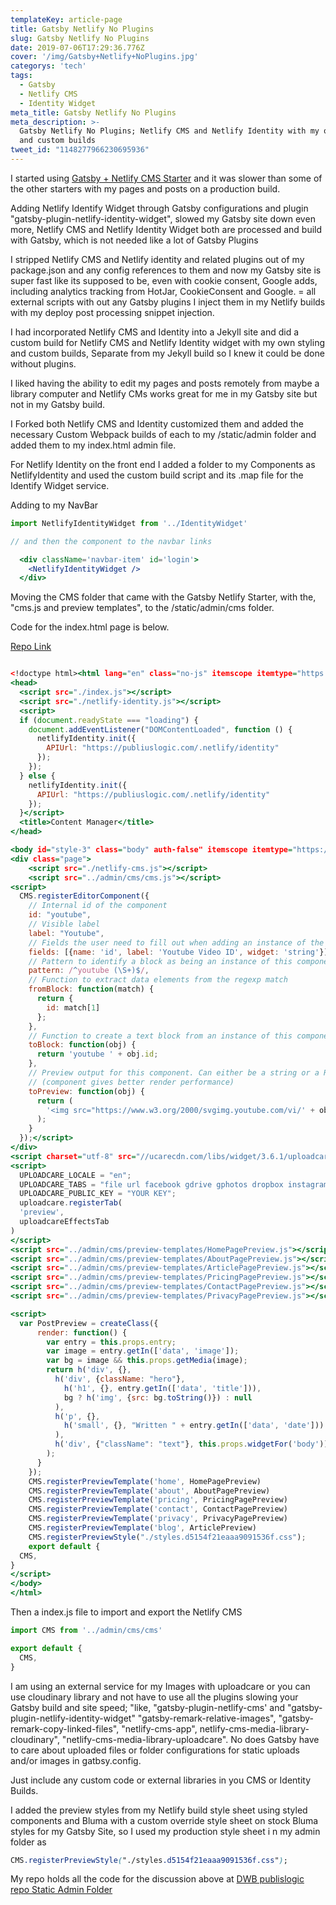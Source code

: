 ```yaml
---
templateKey: article-page
title: Gatsby Netlify No Plugins
slug: Gatsby Netlify No Plugins
date: 2019-07-06T17:29:36.776Z
cover: '/img/Gatsby+Netlify+NoPlugins.jpg'
categorys: 'tech'
tags:
  - Gatsby 
  - Netlify CMS
  - Identity Widget
meta_title: Gatsby Netlify No Plugins
meta_description: >-
  Gatsby Netlify No Plugins; Netlify CMS and Netlify Identity with my own styling
  and custom builds
tweet_id: "1148277966230695936"
---
```


I started using [Gatsby + Netlify CMS Starter](https://github.com/netlify-templates/gatsby-starter-netlify-cms) and it was slower than some of the other starters with my pages and posts on a production build.

Adding Netlify Identify Widget through Gatsby configurations and plugin "gatsby-plugin-netlify-identity-widget", slowed my Gatsby site down even more, Netlify CMS and  Netlify Identity Widget both are processed and build with Gatsby, which is not needed like a lot of Gatsby Plugins

I stripped Netlify CMS and Netlify identity and related plugins out of my package.json and any config references to them and now my Gatsby site is super fast like its supposed to be, even with cookie consent, Google adds, including analytics tracking from HotJar, CookieConsent and Google. = all external scripts with out any Gatsby plugins I inject them in my Netlify builds with my deploy post processing snippet injection.

I had incorporated Netlify CMS and Identity into a Jekyll site and did a custom build for Netlify CMS and Netlify Identity widget with my own styling and custom builds, Separate from my Jekyll build so I knew it could be done without plugins.

I liked having the ability to edit my pages and posts remotely from maybe a library computer and Netlify CMs works great for me in my Gatsby site but not in my Gatsby build.

I Forked both Netlify CMS and Identity customized them and added the necessary Custom Webpack builds of each to my /static/admin folder and added them to my index.html admin file.

For Netlify Identity on the front end I added a folder to my Components as NetlifyIdentity and used the custom build script and its .map file for the Identify Widget service.

Adding to my NavBar

```jsx
import NetlifyIdentityWidget from '../IdentityWidget'

// and then the component to the navbar links

  <div className='navbar-item' id='login'>
    <NetlifyIdentityWidget />
  </div>
```

Moving the CMS folder that came with the Gatsby Netlify Starter, with the, "cms.js and preview templates", to the /static/admin/cms folder.

Code for the index.html page is below.

[Repo Link](https://github.com/donaldboulton/publiuslogic/blob/master/static/admin/index.html)

```html{3-5,23-25}:title=static/admin/index.html

<!doctype html><html lang="en" class="no-js" itemscope itemtype="https://schema.org/WebSite">
<head>
  <script src="./index.js"></script>
  <script src="./netlify-identity.js"></script>
  <script>
  if (document.readyState === "loading") {
    document.addEventListener("DOMContentLoaded", function () {
      netlifyIdentity.init({
        APIUrl: "https://publiuslogic.com/.netlify/identity"
      });
    });
  } else {
    netlifyIdentity.init({
      APIUrl: "https://publiuslogic.com/.netlify/identity"
    });
  }</script>
  <title>Content Manager</title>
</head>

<body id="style-3" class="body" auth-false" itemscope itemtype="https://schema.org/WebPage">
<div class="page">
    <script src="./netlify-cms.js"></script>    
    <script src="../admin/cms/cms.js"></script>
<script>
  CMS.registerEditorComponent({
    // Internal id of the component
    id: "youtube",
    // Visible label
    label: "Youtube",
    // Fields the user need to fill out when adding an instance of the component
    fields: [{name: 'id', label: 'Youtube Video ID', widget: 'string'}],
    // Pattern to identify a block as being an instance of this component
    pattern: /^youtube (\S+)$/,
    // Function to extract data elements from the regexp match
    fromBlock: function(match) {
      return {
        id: match[1]
      };
    },
    // Function to create a text block from an instance of this component
    toBlock: function(obj) {
      return 'youtube ' + obj.id;
    },
    // Preview output for this component. Can either be a string or a React component
    // (component gives better render performance)
    toPreview: function(obj) {
      return (
        '<img src="https://www.w3.org/2000/svgimg.youtube.com/vi/' + obj.id + '/maxresdefault.jpg" alt="Youtube Video"/>'
      );
    }
  });</script>
</div>
<script charset="utf-8" src="//ucarecdn.com/libs/widget/3.6.1/uploadcare.full.min.js"></script>
<script>
  UPLOADCARE_LOCALE = "en";
  UPLOADCARE_TABS = "file url facebook gdrive gphotos dropbox instagram evernote flickr skydrive";
  UPLOADCARE_PUBLIC_KEY = "YOUR KEY";
  uploadcare.registerTab(
  'preview',
  uploadcareEffectsTab
)
</script>
<script src="../admin/cms/preview-templates/HomePagePreview.js"></script> 
<script src="../admin/cms/preview-templates/AboutPagePreview.js"></script>
<script src="../admin/cms/preview-templates/ArticlePagePreview.js"></script>
<script src="../admin/cms/preview-templates/PricingPagePreview.js"></script>
<script src="../admin/cms/preview-templates/ContactPagePreview.js"></script>
<script src="../admin/cms/preview-templates/PrivacyPagePreview.js"></script>

<script>
  var PostPreview = createClass({
      render: function() {
        var entry = this.props.entry;
        var image = entry.getIn(['data', 'image']);
        var bg = image && this.props.getMedia(image);
        return h('div', {},
          h('div', {className: "hero"},
            h('h1', {}, entry.getIn(['data', 'title'])),
            bg ? h('img', {src: bg.toString()}) : null
          ),
          h('p', {},
            h('small', {}, "Written " + entry.getIn(['data', 'date']))
          ),
          h('div', {"className": "text"}, this.props.widgetFor('body'))
        );
      }
    });
    CMS.registerPreviewTemplate('home', HomePagePreview)
    CMS.registerPreviewTemplate('about', AboutPagePreview)
    CMS.registerPreviewTemplate('pricing', PricingPagePreview)
    CMS.registerPreviewTemplate('contact', ContactPagePreview)
    CMS.registerPreviewTemplate('privacy', PrivacyPagePreview)
    CMS.registerPreviewTemplate('blog', ArticlePreview)
    CMS.registerPreviewStyle("./styles.d5154f21eaaa9091536f.css");
    export default {
  CMS,
}
</script>
</body>
</html>
```

Then a index.js file to import and export the Netlify CMS

```js{1,4}:title=static/admin/cms/cms.js
import CMS from '../admin/cms/cms'

export default {
  CMS,
}
```

I am using an external service for my Images with uploadcare or you can use cloudinary library and not have to use all the plugins slowing your Gatsby build and site speed; "like, "gatsby-plugin-netlify-cms' and "gatsby-plugin-netlify-identity-widget" "gatsby-remark-relative-images", "gatsby-remark-copy-linked-files", "netlify-cms-app", netlify-cms-media-library-cloudinary", "netlify-cms-media-library-uploadcare". No does Gatsby have to care about uploaded files or folder configurations for static uploads and/or images in gatbsy.config.

Just include any custom code or external libraries in you CMS or Identity Builds.

I added the preview styles from my Netlify build style sheet using styled components and Bluma with a custom override style sheet on stock Bluma styles for my Gatsby Site, so I used my production style sheet i n my admin folder as

```jsx:title=static/admin/styles.d5154f21eaaa9091536f.css
CMS.registerPreviewStyle("./styles.d5154f21eaaa9091536f.css");
```

My repo holds all the code for the discussion above at [DWB publislogic repo Static Admin Folder](https://github.com/donaldboulton/publiuslogic)

